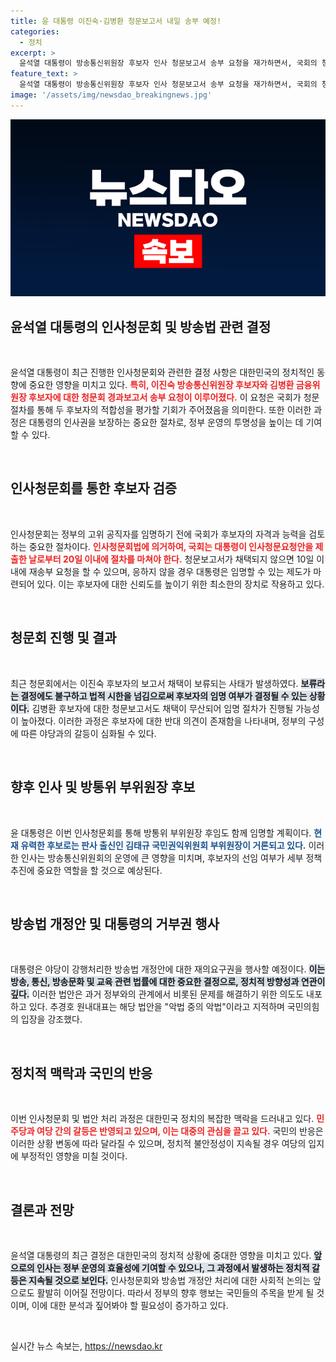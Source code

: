 ```yaml
---
title: 윤 대통령 이진숙·김병환 청문보고서 내일 송부 예정!
categories:
  - 정치
excerpt: >
  윤석열 대통령이 방송통신위원장 후보자 인사 청문보고서 송부 요청을 재가하면서, 국회의 청문보고서 제출 마감 시한이 다가오고 있다. 이진숙 및 김병환 후보자 임명 가능성이 커지면서, 방송 4법에 대한 강력한 반발도 이어지고 있다.
feature_text: >
  윤석열 대통령이 방송통신위원장 후보자 인사 청문보고서 송부 요청을 재가하면서, 국회의 청문보고서 제출 마감 시한이 다가오고 있다. 이진숙 및 김병환 후보자 임명 가능성이 커지면서, 방송 4법에 대한 강력한 반발도 이어지고 있다.
image: '/assets/img/newsdao_breakingnews.jpg'
---
```


<p><img src="/assets/img/newsdao_breakingnews.jpg" alt="firstkoreanews 속보" /></p>

<h2 data-ke-size="size26">윤석열 대통령의 인사청문회 및 방송법 관련 결정</h2>

<p data-ke-size="size16">&nbsp;</p>

<p>윤석열 대통령이 최근 진행한 인사청문회와 관련한 결정 사항은 대한민국의 정치적인 동향에 중요한 영향을 미치고 있다. <b><span style="color: #ee2323;">특히, 이진숙 방송통신위원장 후보자와 김병환 금융위원장 후보자에 대한 청문회 경과보고서 송부 요청이 이루어졌다.</span></b> 이 요청은 국회가 청문절차를 통해 두 후보자의 적합성을 평가할 기회가 주어졌음을 의미한다. 또한 이러한 과정은 대통령의 인사권을 보장하는 중요한 절차로, 정부 운영의 투명성을 높이는 데 기여할 수 있다.</p>

<p data-ke-size="size16">&nbsp;</p>

<h2 data-ke-size="size26">인사청문회를 통한 후보자 검증</h2>

<p data-ke-size="size16">&nbsp;</p>

<p>인사청문회는 정부의 고위 공직자를 임명하기 전에 국회가 후보자의 자격과 능력을 검토하는 중요한 절차이다. <b><span style="color: #ee2323;">인사청문회법에 의거하여, 국회는 대통령이 인사청문요청안을 제출한 날로부터 20일 이내에 절차를 마쳐야 한다.</span></b> 청문보고서가 채택되지 않으면 10일 이내에 재송부 요청을 할 수 있으며, 응하지 않을 경우 대통령은 임명할 수 있는 제도가 마련되어 있다. 이는 후보자에 대한 신뢰도를 높이기 위한 최소한의 장치로 작용하고 있다.</p>

<p data-ke-size="size16">&nbsp;</p>

<h2 data-ke-size="size26">청문회 진행 및 결과</h2>

<p data-ke-size="size16">&nbsp;</p>

<p>최근 청문회에서는 이진숙 후보자의 보고서 채택이 보류되는 사태가 발생하였다. <b><span style="background-color: #21538527;">보류라는 결정에도 불구하고 법적 시한을 넘김으로써 후보자의 임명 여부가 결정될 수 있는 상황이다.</span></b> 김병환 후보자에 대한 청문보고서도 채택이 무산되어 임명 절차가 진행될 가능성이 높아졌다. 이러한 과정은 후보자에 대한 반대 의견이 존재함을 나타내며, 정부의 구성에 따른 야당과의 갈등이 심화될 수 있다.</p>

<p data-ke-size="size16">&nbsp;</p>

<h2 data-ke-size="size26">향후 인사 및 방통위 부위원장 후보</h2>

<p data-ke-size="size16">&nbsp;</p>

<p>윤 대통령은 이번 인사청문회를 통해 방통위 부위원장 후임도 함께 임명할 계획이다. <b><span style="color: #1a5490;">현재 유력한 후보로는 판사 출신인 김태규 국민권익위원회 부위원장이 거론되고 있다.</span></b> 이러한 인사는 방송통신위원회의 운영에 큰 영향을 미치며, 후보자의 선임 여부가 세부 정책 추진에 중요한 역할을 할 것으로 예상된다.</p>

<p data-ke-size="size16">&nbsp;</p>

<h2 data-ke-size="size26">방송법 개정안 및 대통령의 거부권 행사</h2>

<p data-ke-size="size16">&nbsp;</p>

<p>대통령은 야당이 강행처리한 방송법 개정안에 대한 재의요구권을 행사할 예정이다. <b><span style="background-color: #21538527;">이는 방송, 통신, 방송문화 및 교육 관련 법률에 대한 중요한 결정으로, 정치적 방향성과 연관이 깊다.</span></b> 이러한 법안은 과거 정부와의 관계에서 비롯된 문제를 해결하기 위한 의도도 내포하고 있다. 추경호 원내대표는 해당 법안을 "악법 중의 악법"이라고 지적하며 국민의힘의 입장을 강조했다.</p>

<p data-ke-size="size16">&nbsp;</p>

<h2 data-ke-size="size26">정치적 맥락과 국민의 반응</h2>

<p data-ke-size="size16">&nbsp;</p>

<p>이번 인사청문회 및 법안 처리 과정은 대한민국 정치의 복잡한 맥락을 드러내고 있다. <b><span style="color: #ee2323;">민주당과 여당 간의 갈등은 반영되고 있으며, 이는 대중의 관심을 끌고 있다.</span></b> 국민의 반응은 이러한 상황 변동에 따라 달라질 수 있으며, 정치적 불안정성이 지속될 경우 여당의 입지에 부정적인 영향을 미칠 것이다.</p>

<p data-ke-size="size16">&nbsp;</p>

<h2 data-ke-size="size26">결론과 전망</h2>

<p data-ke-size="size16">&nbsp;</p>

<p>윤석열 대통령의 최근 결정은 대한민국의 정치적 상황에 중대한 영향을 미치고 있다. <b><span style="background-color: #21538527;">앞으로의 인사는 정부 운영의 효율성에 기여할 수 있으나, 그 과정에서 발생하는 정치적 갈등은 지속될 것으로 보인다.</span></b> 인사청문회와 방송법 개정안 처리에 대한 사회적 논의는 앞으로도 활발히 이어질 전망이다. 따라서 정부의 향후 행보는 국민들의 주목을 받게 될 것이며, 이에 대한 분석과 짚어봐야 할 필요성이 증가하고 있다. </p>

<p data-ke-size="size16">&nbsp;</p>
실시간 뉴스 속보는, <a href="https://newsdao.kr" rel="dofollow">https://newsdao.kr</a>


